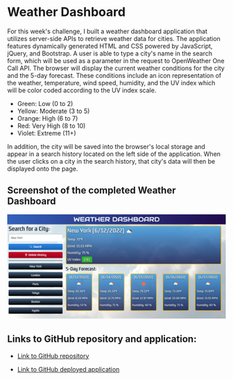 # Weather Dashboard

For this week's challenge, I built a weather dashboard application that utilizes server-side APIs to retrieve weather data for cities. The application features dynamically generated HTML and CSS powered by JavaScript, jQuery, and Bootstrap. A user is able to type a city's name in the search form, which will be used as a parameter in the request to OpenWeather One Call API. The browser will display the current weather conditions for the city and the 5-day forecast. These conditions include an icon representation of the weather, temperature, wind speed, humidity, and the UV index which will be color coded according to the UV index scale.

- Green: Low (0 to 2)
- Yellow: Moderate (3 to 5)
- Orange: High (6 to 7)
- Red: Very High (8 to 10)
- Violet: Extreme (11+)

In addition, the city will be saved into the browser's local storage and appear in a search history located on the left side of the application. When the user clicks on a city in the search history, that city's data will then be displayed onto the page.

## Screenshot of the completed Weather Dashboard

![Screenshot of Weather Dashboard](./assets/images/Screenshot-Weather-Dashboard.png)

## Links to GitHub repository and application:

* [Link to GitHub repository](https://github.com/kt946/weather-dashboard)

* [Link to GitHub deployed application](https://kt946.github.io/weather-dashboard/)